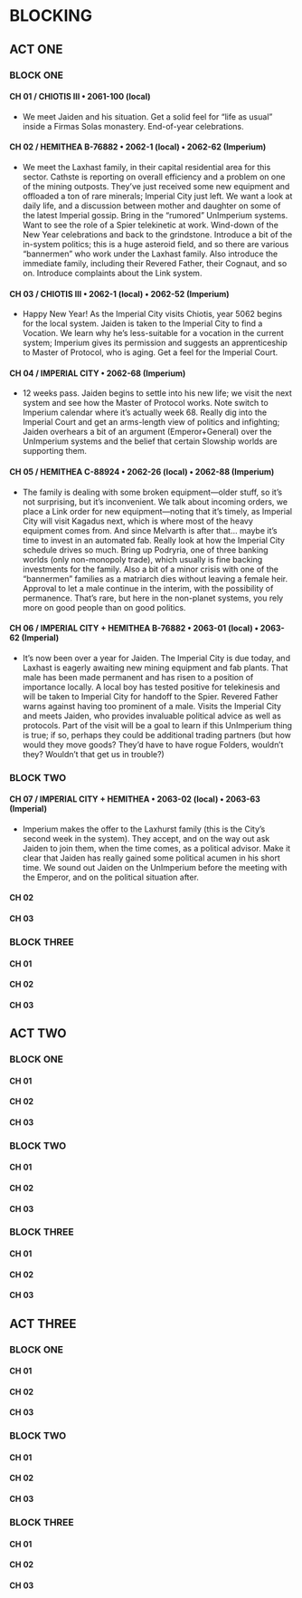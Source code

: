 # BLOCKING

## ACT ONE
### BLOCK ONE
#### CH 01 / CHIOTIS III • 2061-100 (local)
* We meet Jaiden and his situation. Get a solid feel for “life as usual” inside a Firmas Solas monastery. End-of-year celebrations.

#### CH 02 / HEMITHEA B-76882 • 2062-1 (local) • 2062-62 (Imperium)
* We meet the Laxhast family, in their capital residential area for this sector. Cathste is reporting on overall efficiency and a problem on one of the mining outposts. They’ve just received some new equipment and offloaded a ton of rare minerals; Imperial City just left. We want a look at daily life, and a discussion between mother and daughter on some of the latest Imperial gossip. Bring in the “rumored” UnImperium systems. Want to see the role of a Spier telekinetic at work. Wind-down of the New Year celebrations and back to the grindstone. Introduce a bit of the in-system politics; this is a huge asteroid field, and so there are various “bannermen” who work under the Laxhast family. Also introduce the immediate family, including their Revered Father, their Cognaut, and so on. Introduce complaints about the Link system.

#### CH 03 / CHIOTIS III • 2062-1 (local) • 2062-52 (Imperium)
* Happy New Year! As the Imperial City visits Chiotis, year 5062 begins for the local system. Jaiden is taken to the Imperial City to find a Vocation. We learn why he’s less-suitable for a vocation in the current system; Imperium gives its permission and suggests an apprenticeship to Master of Protocol, who is aging. Get a feel for the Imperial Court.

#### CH 04 / IMPERIAL CITY • 2062-68 (Imperium)
* 12 weeks pass. Jaiden begins to settle into his new life; we visit the next system and see how the Master of Protocol works. Note switch to Imperium calendar where it’s actually week 68. Really dig into the Imperial Court and get an arms-length view of politics and infighting; Jaiden overhears a bit of an argument (Emperor+General) over the UnImperium systems and the belief that certain Slowship worlds are supporting them.

#### CH 05 / HEMITHEA C-88924 • 2062-26 (local) • 2062-88 (Imperium)
* The family is dealing with some broken equipment—older stuff, so it’s not surprising, but it’s inconvenient. We talk about incoming orders, we place a Link order for new equipment—noting that it’s timely, as Imperial City will visit Kagadus next, which is where most of the heavy equipment comes from. And since Melvarth is after that... maybe it’s time to invest in an automated fab. Really look at how the Imperial City schedule drives so much. Bring up Podryria, one of three banking worlds (only non-monopoly trade), which usually is fine backing investments for the family. Also a bit of a minor crisis with one of the “bannermen” families as a matriarch dies without leaving a female heir. Approval to let a male continue in the interim, with the possibility of permanence. That’s rare, but here in the non-planet systems, you rely more on good people than on good politics.

#### CH 06 / IMPERIAL CITY + HEMITHEA B-76882 • 2063-01 (local) • 2063-62 (Imperial)
* It’s now been over a year for Jaiden. The Imperial City is due today, and Laxhast is eagerly awaiting new mining equipment and fab plants. That male has been made permanent and has risen to a position of importance locally. A local boy has tested positive for telekinesis and will be taken to Imperial City for handoff to the Spier. Revered Father warns against having too prominent of a male. Visits the Imperial City and meets Jaiden, who provides invaluable political advice as well as protocols. Part of the visit will be a goal to learn if this UnImperium thing is true; if so, perhaps they could be additional trading partners (but how would they move goods? They’d have to have rogue Folders, wouldn’t they? Wouldn’t that get us in trouble?)

### BLOCK TWO
#### CH 07 / IMPERIAL CITY + HEMITHEA • 2063-02 (local) • 2063-63 (Imperial)
* Imperium makes the offer to the Laxhurst family (this is the City’s second week in the system). They accept, and on the way out ask Jaiden to join them, when the time comes, as a political advisor. Make it clear that Jaiden has really gained some political acumen in his short time. We sound out Jaiden on the UnImperium before the meeting with the Emperor, and on the political situation after. 

#### CH 02 

#### CH 03

### BLOCK THREE
#### CH 01
#### CH 02
#### CH 03

## ACT TWO
### BLOCK ONE
#### CH 01
#### CH 02
#### CH 03

### BLOCK TWO
#### CH 01
#### CH 02
#### CH 03

### BLOCK THREE
#### CH 01
#### CH 02
#### CH 03

## ACT THREE
### BLOCK ONE
#### CH 01
#### CH 02
#### CH 03

### BLOCK TWO
#### CH 01
#### CH 02
#### CH 03

### BLOCK THREE
#### CH 01
#### CH 02
#### CH 03
